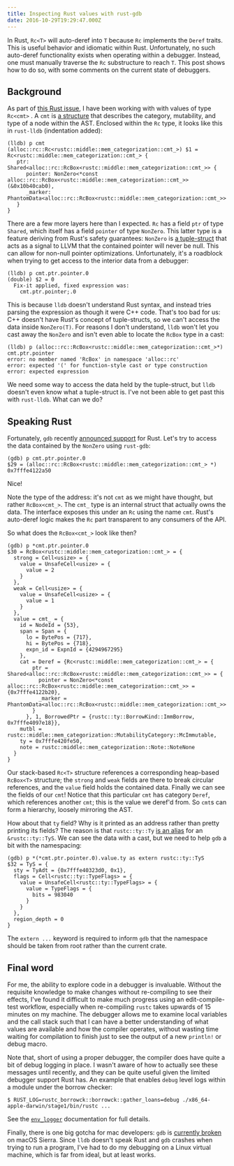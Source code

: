 ```yaml
---
title: Inspecting Rust values with rust-gdb
date: 2016-10-29T19:29:47.000Z
---
```


In Rust, `Rc<T>` will auto-deref into `T` because `Rc` implements the `Deref`
traits. This is useful behavior and idiomatic within Rust. Unfortunately, no
such auto-deref functionality exists when operating within a debugger. Instead,
one must manually traverse the `Rc` substructure to reach `T`. This post shows
how to do so, with some comments on the current state of debuggers.

## Background

As part of [this Rust issue][issue], I have been working with with values of
type `Rc<cmt>` . A `cmt` is [a structure][cmt] that describes the category,
mutability, and type of a node within the AST. Enclosed within the `Rc` type, it
looks like this in `rust-lldb` (indentation added):

```
(lldb) p cmt
(alloc::rc::Rc<rustc::middle::mem_categorization::cmt_>) $1 = Rc<rustc::middle::mem_categorization::cmt_> {
   ptr: Shared<alloc::rc::RcBox<rustc::middle::mem_categorization::cmt_>> {
      pointer: NonZero<*const alloc::rc::RcBox<rustc::middle::mem_categorization::cmt_>>(&0x10b40cab0),
      _marker: PhantomData<alloc::rc::RcBox<rustc::middle::mem_categorization::cmt_>>
   }
}
```

There are a few more layers here than I expected. `Rc` has a field `ptr` of type
`Shared`, which itself has a field `pointer` of type `NonZero`. This latter type
is a feature deriving from Rust's safety guarantees: `NonZero` is [a
tuple-struct][nonzero] that acts as a signal to LLVM that the contained pointer
will never be null. This can allow for non-null pointer optimizations.
Unfortunately, it's a roadblock when trying to get access to the interior data
from a debugger:

```
(lldb) p cmt.ptr.pointer.0
(double) $2 = 0
  Fix-it applied, fixed expression was:
    cmt.ptr.pointer;.0
```

This is because `lldb` doesn't understand Rust syntax, and instead tries parsing
the expression as though it were C++ code. That's too bad for us: C++ doesn't
have Rust's concept of tuple-structs, so we can't access the data inside
`NonZero(T)`. For reasons I don't understand, `lldb` won't let you cast away
the `NonZero` and isn't even able to locate the `RcBox` type in a cast:

```
(lldb) p (alloc::rc::RcBox<rustc::middle::mem_categorization::cmt_>*) cmt.ptr.pointer
error: no member named 'RcBox' in namespace 'alloc::rc'
error: expected '(' for function-style cast or type construction
error: expected expression
```

We need some way to access the data held by the tuple-struct, but `lldb` doesn't
even know what a tuple-struct is. I've not been able to get past this with
`rust-lldb`. What can we do?

## Speaking Rust

Fortunately, `gdb` recently [announced support][gdbrust] for Rust. Let's try to
access the data contained by the `NonZero` using `rust-gdb`:

```
(gdb) p cmt.ptr.pointer.0
$29 = (alloc::rc::RcBox<rustc::middle::mem_categorization::cmt_> *) 0x7fffe4122a50
```

Nice!

Note the type of the address: it's not `cmt` as we might have thought, but
rather `RcBox<cmt_>`. The `cmt_` type is an internal struct that actually owns
the data. The interface exposes this under an `Rc` using the name `cmt`.  Rust's
auto-deref logic makes the `Rc` part transparent to any consumers of the API.

So what does the `RcBox<cmt_>` look like then?

```
(gdb) p *cmt.ptr.pointer.0
$30 = RcBox<rustc::middle::mem_categorization::cmt_> = {
  strong = Cell<usize> = {
    value = UnsafeCell<usize> = {
      value = 2
    }
  },
  weak = Cell<usize> = {
    value = UnsafeCell<usize> = {
      value = 1
    }
  },
  value = cmt_ = {
    id = NodeId = {53},
    span = Span = {
      lo = BytePos = {717},
      hi = BytePos = {718},
      expn_id = ExpnId = {4294967295}
    },
    cat = Deref = {Rc<rustc::middle::mem_categorization::cmt_> = {
        ptr = Shared<alloc::rc::RcBox<rustc::middle::mem_categorization::cmt_>> = {
          pointer = NonZero<*const alloc::rc::RcBox<rustc::middle::mem_categorization::cmt_>> = {0x7fffe4122b20},
          _marker = PhantomData<alloc::rc::RcBox<rustc::middle::mem_categorization::cmt_>>
        }
      }, 1, BorrowedPtr = {rustc::ty::BorrowKind::ImmBorrow, 0x7fffe4097e18}},
    mutbl = rustc::middle::mem_categorization::MutabilityCategory::McImmutable,
    ty = 0x7fffe420fe50,
    note = rustc::middle::mem_categorization::Note::NoteNone
  }
}
```

Our stack-based `Rc<T>` structure references a corresponding heap-based
`RcBox<T>` structure; the `strong` and `weak` fields are there to break circular
references, and the `value` field holds the contained data. Finally we can see
the fields of our `cmt`! Notice that this particular `cmt` has category `Deref`,
which references another `cmt`; this is the value we deref'd from. So `cmt`s can
form a hierarchy, loosely mirroring the AST.

How about that `ty` field? Why is it printed as an address rather than pretty
printing its fields? The reason is that `rustc::ty::Ty` [is an alias][tyalias]
for an `&rustc::ty::TyS`. We can see the data with a cast, but we need to help
`gdb` a bit with the namespacing:

```
(gdb) p *(*cmt.ptr.pointer.0).value.ty as extern rustc::ty::TyS
$32 = TyS = {
  sty = TyAdt = {0x7fffe40323d0, 0x1},
  flags = Cell<rustc::ty::TypeFlags> = {
    value = UnsafeCell<rustc::ty::TypeFlags> = {
      value = TypeFlags = {
        bits = 983040
      }
    }
  },
  region_depth = 0
}
```

The `extern ...` keyword is required to inform `gdb` that the namespace should
be taken from root rather than the current crate.

## Final word

For me, the ability to explore code in a debugger is invaluable. Without the
requisite knowledge to make changes without re-compiling to see their effects,
I've found it difficult to make much progress using an edit-compile-test
workflow, especially when re-compiling `rustc` takes upwards of 15 minutes on my
machine. The debugger allows me to examine local variables and the call stack
such that I can have a better understanding of what values are available and how
the compiler operates, without wasting time waiting for compilation to finish
just to see the output of a new `println!` or debug macro.

Note that, short of using a proper debugger, the compiler does have quite a bit
of debug logging in place. I wasn't aware of how to actually see these messages
until recently, and they can be quite useful given the limited debugger support
Rust has. An example that enables `debug` level logs within a module under the
borrow checker:

```terminal
$ RUST_LOG=rustc_borrowck::borrowck::gather_loans=debug ./x86_64-apple-darwin/stage1/bin/rustc ...
```

See the [`env_logger`][envlogger] documentation for full details.

Finally, there is one big gotcha for mac developers: `gdb` is [currently
broken][gdbmacos] on macOS Sierra. Since `lldb` doesn't speak Rust and `gdb`
crashes when trying to run a program, I've had to do my debugging on a Linux
virtual machine, which is far from ideal, but at least works.

[cmt]: https://github.com/rust-lang/rust/blob/421b595f25e5dbab9c967afd03929d013f346322/src/librustc/middle/mem_categorization.rs#L171,L195
[cmttype]: http://manishearth.github.io/rust-internals-docs/rustc/middle/mem_categorization/type.cmt.html
[envlogger]: http://rust-lang-nursery.github.io/log/env_logger/index.html
[gdbmacos]: https://github.com/Homebrew/homebrew-core/issues/5912
[gdbrust]: https://sourceware.org/gdb/current/onlinedocs/gdb/Rust.html#Rust
[issue]: https://github.com/rust-lang/rust/issues/28419
[nonzero]: https://doc.rust-lang.org/core/nonzero/struct.NonZero.html
[tyalias]: http://manishearth.github.io/rust-internals-docs/rustc/ty/type.Ty.html
